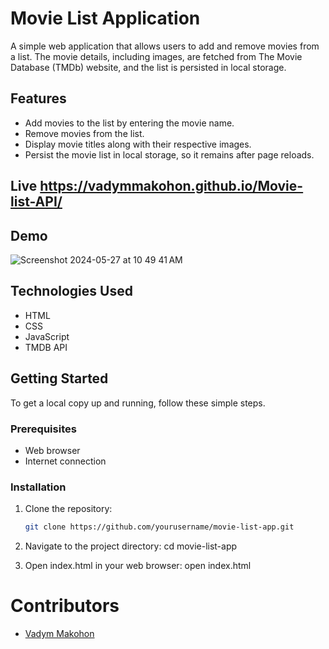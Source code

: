 # Movie List Application

A simple web application that allows users to add and remove movies from a list. The movie details, including images, are fetched from The Movie Database (TMDb) website, and the list is persisted in local storage.

## Features

- Add movies to the list by entering the movie name.
- Remove movies from the list.
- Display movie titles along with their respective images.
- Persist the movie list in local storage, so it remains after page reloads.
## Live  https://vadymmakohon.github.io/Movie-list-API/
## Demo
![Screenshot 2024-05-27 at 10 49 41 AM](https://github.com/VadymMakohon/Movie-list-API/assets/138728243/97e12bc2-712b-4c85-a9e5-3cc1b980000f)

## Technologies Used

- HTML
- CSS
- JavaScript
- TMDB API

## Getting Started

To get a local copy up and running, follow these simple steps.

### Prerequisites

- Web browser
- Internet connection

### Installation

1. Clone the repository:
   ```sh
   git clone https://github.com/yourusername/movie-list-app.git
2. Navigate to the project directory: cd movie-list-app

3. Open index.html in your web browser: open index.html

# Contributors
- [Vadym Makohon](https://github.com/VadymMakohon)

